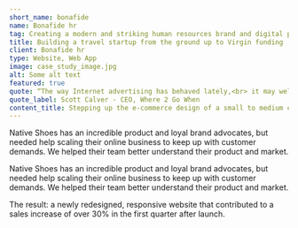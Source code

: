 ```yaml
---
short_name: bonafide
name: Bonafide hr
tag: Creating a modern and striking human resources brand and digital platform from conception to open business.
title: Building a travel startup from the ground up to Virgin funding
client: Bonafide hr
type: Website, Web App
image: case_study_image.jpg
alt: Some alt text
featured: true
quote: “The way Internet advertising has behaved lately,<br> it may well take 50 years to get there.”
quote_label: Scott Calver - CEO, Where 2 Go When
content_title: Stepping up the e-commerce design of a small to medium company.
---
```

<p class="mb-4">Native Shoes has an incredible product and loyal brand advocates, but needed help scaling their online business to keep up with customer demands. We helped their team better understand their product and market.</p>
<p class="mb-4">Native Shoes has an incredible product and loyal brand advocates, but needed help scaling their online business to keep up with customer demands. We helped their team better understand their product and market.</p>
<p>The result: a newly redesigned, responsive website that contributed to a sales increase of over 30% in the first quarter after launch.</p>